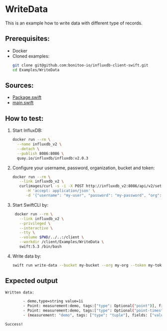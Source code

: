 # WriteData

This is an example how to write data with different type of records.

## Prerequisites:
- Docker
- Cloned examples:
   ```bash
   git clone git@github.com:bonitoo-io/influxdb-client-swift.git
   cd Examples/WriteData
   ```

## Sources:
- [Package.swift](/Examples/WriteData/Package.swift)
- [main.swift](/Examples/WriteData/Sources/WriteData/main.swift)

## How to test:
1. Start InfluxDB:
    ```bash
    docker run --rm \
      --name influxdb_v2 \
      --detach \
      --publish 8086:8086 \
      quay.io/influxdb/influxdb:v2.0.3
    ```
1. Configure your username, password, organization, bucket and token:
   ```bash
   docker run --rm \
      --link influxdb_v2 \
      curlimages/curl -s -i -X POST http://influxdb_v2:8086/api/v2/setup \
         -H 'accept: application/json' \
         -d '{"username": "my-user", "password": "my-password", "org": "my-org", "bucket": "my-bucket", "token": "my-token"}'
   ```
1. Start SwiftCLI by:
   ```bash
    docker run --rm \
      --link influxdb_v2 \
      --privileged \
      --interactive \
      --tty \
      --volume $PWD/../..:/client \
      --workdir /client/Examples/WriteData \
      swift:5.3 /bin/bash
   ```
1. Write data by:
   ```bash
   swift run write-data --bucket my-bucket --org my-org --token my-token --url http://influxdb_v2:8086
   ```

## Expected output

```bash
Written data:

        - demo,type=string value=1i
        - Point: measurement:demo, tags:["type": Optional("point")], fields:["value": Optional(2)], time:nil
        - Point: measurement:demo, tags:["type": Optional("point-timestamp")], fields:["value": Optional(2)], time:2020-12-10 11:16:29 +0000
        - (measurement: "demo", tags: ["type": "tuple"], fields: ["value": 3])

Success!
```